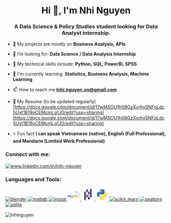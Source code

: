 
<h1 align="center">Hi 👋, I'm Nhi Nguyen</h1>
<h3 align="center">A Data Science & Policy Studies student looking for Data Analyst internship.</h3>

- 🔭 My projects are mostly on **Business Analysis, APIs**

- 🤝 I’m looking for: **Data Science / Data Analysis Internship**

- 🌱 My technical skills include: **Python, SQL, PowerBI, SPSS**

- 🌱 I'm currently learning: **Statistics, Business Analysis, Machine Learning**

- 📫 How to reach me **lnhi.nguyen.vn@gmail.com**

- 📄 My Resume (to be updated regularly) [https://docs.google.com/document/d/17wMSOU1h08GzXxrhySNFoLdc5Uvt1B19oCEMcmLg1J0/edit?usp=sharing](https://docs.google.com/document/d/17wMSOU1h08GzXxrhySNFoLdc5Uvt1B19oCEMcmLg1J0/edit?usp=sharing)

- ⚡ Fun fact **I can speak Vietnamese (native), English (Full Professional), and Mandarin (Limited Work Professional)**

<h3 align="left">Connect with me:</h3>
<p align="left">
<a href="https://linkedin.com/in/www.linkedin.com/in/lnhi-nguyen" target="blank"><img align="center" src="https://raw.githubusercontent.com/rahuldkjain/github-profile-readme-generator/master/src/images/icons/Social/linked-in-alt.svg" alt="www.linkedin.com/in/lnhi-nguyen" height="30" width="40" /></a>
</p>

<h3 align="left">Languages and Tools:</h3>
<p align="left"> <a href="https://www.blender.org/" target="_blank" rel="noreferrer"> <img src="https://download.blender.org/branding/community/blender_community_badge_white.svg" alt="blender" width="40" height="40"/> </a> <a href="https://www.mathworks.com/" target="_blank" rel="noreferrer"> <img src="https://upload.wikimedia.org/wikipedia/commons/2/21/Matlab_Logo.png" alt="matlab" width="40" height="40"/> </a> <a href="https://www.microsoft.com/en-us/sql-server" target="_blank" rel="noreferrer"> <img src="https://www.svgrepo.com/show/303229/microsoft-sql-server-logo.svg" alt="mssql" width="40" height="40"/> </a> <a href="https://www.mysql.com/" target="_blank" rel="noreferrer"> <img src="https://raw.githubusercontent.com/devicons/devicon/master/icons/mysql/mysql-original-wordmark.svg" alt="mysql" width="40" height="40"/> </a> <a href="https://pandas.pydata.org/" target="_blank" rel="noreferrer"> <img src="https://raw.githubusercontent.com/devicons/devicon/2ae2a900d2f041da66e950e4d48052658d850630/icons/pandas/pandas-original.svg" alt="pandas" width="40" height="40"/> </a> <a href="https://www.python.org" target="_blank" rel="noreferrer"> <img src="https://raw.githubusercontent.com/devicons/devicon/master/icons/python/python-original.svg" alt="python" width="40" height="40"/> </a> <a href="https://scikit-learn.org/" target="_blank" rel="noreferrer"> <img src="https://upload.wikimedia.org/wikipedia/commons/0/05/Scikit_learn_logo_small.svg" alt="scikit_learn" width="40" height="40"/> </a> <a href="https://seaborn.pydata.org/" target="_blank" rel="noreferrer"> <img src="https://seaborn.pydata.org/_images/logo-mark-lightbg.svg" alt="seaborn" width="40" height="40"/> </a> <a href="https://www.sqlite.org/" target="_blank" rel="noreferrer"> <img src="https://www.vectorlogo.zone/logos/sqlite/sqlite-icon.svg" alt="sqlite" width="40" height="40"/> </a> </p>

<p><img align="center" src="https://github-readme-stats.vercel.app/api/top-langs?username=lnhinguyen&show_icons=true&locale=en&layout=compact" alt="lnhinguyen" /></p>
